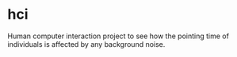 hci
===

Human computer interaction project to see how the pointing time of individuals is affected by any background noise.